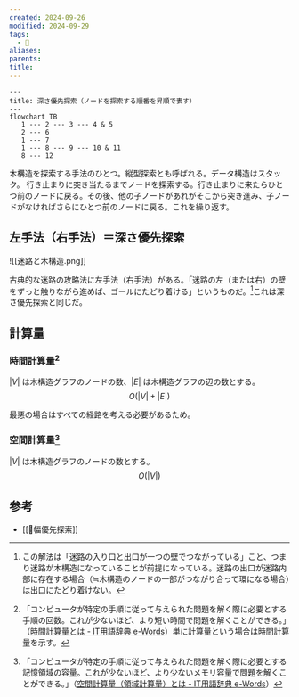 ```yaml
---
created: 2024-09-26
modified: 2024-09-29
tags:
  - 📝
aliases: 
parents: 
title: 
---
```

```mermaid
--- 
title: 深さ優先探索（ノードを探索する順番を昇順で表す）
---
flowchart TB 
   1 --- 2 --- 3 --- 4 & 5
   2 --- 6
   1 --- 7
   1 --- 8 --- 9 --- 10 & 11
   8 --- 12
```

木構造を探索する手法のひとつ。縦型探索とも呼ばれる。データ構造はスタック。
行き止まりに突き当たるまでノードを探索する。行き止まりに来たらひとつ前のノードに戻る。その後、他の子ノードがあれがそこから突き進み、子ノードがなければさらにひとつ前のノードに戻る。これを繰り返す。

## 左手法（右手法）＝深さ優先探索
![[迷路と木構造.png]]

古典的な迷路の攻略法に左手法（右手法）がある。「迷路の左（または右）の壁をずっと触りながら進めば、ゴールにたどり着ける」というものだ。[^exception]これは深さ優先探索と同じだ。

[^exception]: この解法は「迷路の入り口と出口が一つの壁でつながっている」こと、つまり迷路が木構造になっていることが前提になっている。迷路の出口が迷路内部に存在する場合（≒木構造のノードの一部がつながり合って環になる場合）は出口にたどり着けない。

## 計算量
### 時間計算量[^time]
$|V|$ は木構造グラフのノードの数、$|E|$ は木構造グラフの辺の数とする。
 $$O(|V|+|E|)$$
 
 最悪の場合はすべての経路を考える必要があるため。

[^time]: 「コンピュータが特定の手順に従って与えられた問題を解く際に必要とする手順の回数。これが少ないほど、より短い時間で問題を解くことができる。」（[時間計算量とは - IT用語辞典 e-Words](https://e-words.jp/w/%E6%99%82%E9%96%93%E8%A8%88%E7%AE%97%E9%87%8F.html)）単に計算量という場合は時間計算量を示す。

### 空間計算量[^space]
$|V|$ は木構造グラフのノードの数とする。
$$O(|V|)$$

[^space]: 「コンピュータが特定の手順に従って与えられた問題を解く際に必要とする記憶領域の容量。これが少ないほど、より少ないメモリ容量で問題を解くことができる。」（[空間計算量（領域計算量）とは - IT用語辞典 e-Words](https://e-words.jp/w/%E7%A9%BA%E9%96%93%E8%A8%88%E7%AE%97%E9%87%8F.html)）

## 参考
- [[📝幅優先探索]]